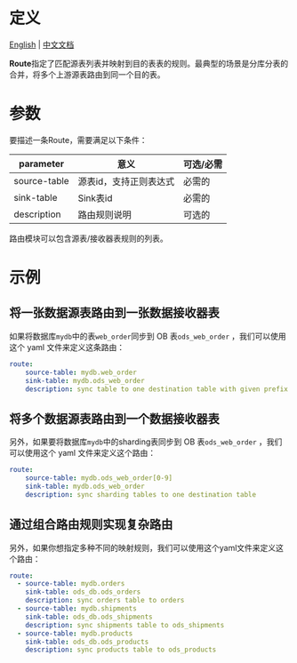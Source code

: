 # 定义

[English](route.md) | [中文文档](route_CN.md) 
  
**Route**指定了匹配源表列表并映射到目的表表的规则。最典型的场景是分库分表的合并，将多个上游源表路由到同一个目的表。

# 参数 
  
要描述一条Route，需要满足以下条件：

| parameter | 意义 | 可选/必需 |
| --- | --- | --- |
| source-table  | 源表id，支持正则表达式 | 必需的 |
| sink-table   | Sink表id | 必需的 |
| description | 路由规则说明 | 可选的 |


  
路由模块可以包含源表/接收器表规则的列表。

# 示例
## 将一张数据源表路由到一张数据接收器表 
如果将数据库`mydb`中的表`web_order`同步到 OB 表`ods_web_order` ，我们可以使用这个 yaml 文件来定义这条路由：

```yaml
route:
    source-table: mydb.web_order
    sink-table: mydb.ods_web_order
    description: sync table to one destination table with given prefix ods_
```

## 将多个数据源表路由到一个数据接收器表
另外，如果要将数据库`mydb`中的sharding表同步到 OB 表`ods_web_order` ，我们可以使用这个 yaml 文件来定义这个路由：

```yaml
route:
    source-table: mydb.ods_web_order[0-9]
    sink-table: mydb.ods_web_order
    description: sync sharding tables to one destination table
```

## 通过组合路由规则实现复杂路由
另外，如果你想指定多种不同的映射规则，我们可以使用这个yaml文件来定义这个路由：

```yaml
route:
  - source-table: mydb.orders
    sink-table: ods_db.ods_orders
    description: sync orders table to orders
  - source-table: mydb.shipments
    sink-table: ods_db.ods_shipments
    description: sync shipments table to ods_shipments
  - source-table: mydb.products
    sink-table: ods_db.ods_products
    description: sync products table to ods_products
```
